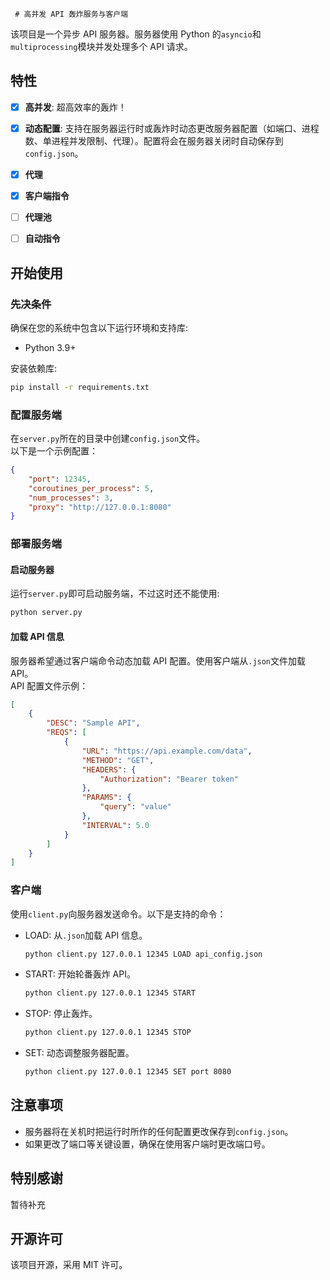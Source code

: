      # 高并发 API 轰炸服务与客户端
该项目是一个异步 API 服务器。服务器使用 Python 的`asyncio`和`multiprocessing`模块并发处理多个 API 请求。

## 特性

- [X] **高并发**: 超高效率的轰炸！
- [X] **动态配置**: 支持在服务器运行时或轰炸时动态更改服务器配置（如端口、进程数、单进程并发限制、代理）。配置将会在服务器关闭时自动保存到`config.json`。
- [X] **代理**
- [X] **客户端指令**


- [ ] **代理池**
- [ ] **自动指令**

## 开始使用
### 先决条件

确保在您的系统中包含以下运行环境和支持库:

- Python 3.9+

安装依赖库:
```bash
pip install -r requirements.txt
```

### 配置服务端
在`server.py`所在的目录中创建`config.json`文件。   
以下是一个示例配置：

```json
{
    "port": 12345,
    "coroutines_per_process": 5,
    "num_processes": 3,
    "proxy": "http://127.0.0.1:8080"
}
```

### 部署服务端
#### 启动服务器

运行`server.py`即可启动服务端，不过这时还不能使用:
```bash
python server.py
```

#### 加载 API 信息

服务器希望通过客户端命令动态加载 API 配置。使用客户端从`.json`文件加载 API。  
API 配置文件示例：
```json
[
    {
        "DESC": "Sample API",
        "REQS": [
            {
                "URL": "https://api.example.com/data",
                "METHOD": "GET",
                "HEADERS": {
                    "Authorization": "Bearer token"
                },
                "PARAMS": {
                    "query": "value"
                },
                "INTERVAL": 5.0
            }
        ]
    }
]
```

### 客户端
使用`client.py`向服务器发送命令。以下是支持的命令：
* LOAD: 从`.json`加载 API 信息。
    ```bash
    python client.py 127.0.0.1 12345 LOAD api_config.json
    ```
* START: 开始轮番轰炸 API。
    ```bash
    python client.py 127.0.0.1 12345 START
    ```
* STOP: 停止轰炸。
    ```bash
    python client.py 127.0.0.1 12345 STOP
    ```
* SET: 动态调整服务器配置。
    ```bash
    python client.py 127.0.0.1 12345 SET port 8080
    ```

## 注意事项
* 服务器将在关机时把运行时所作的任何配置更改保存到`config.json`。
* 如果更改了端口等关键设置，确保在使用客户端时更改端口号。

## 特别感谢
暂待补充

## 开源许可
该项目开源，采用 MIT 许可。